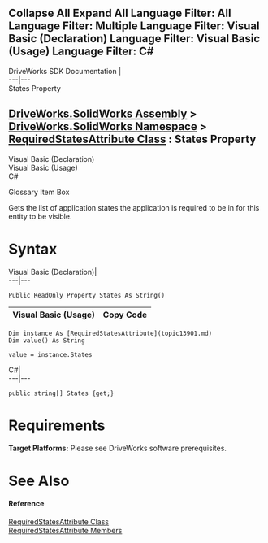       

 Collapse All Expand All  Language Filter: All  Language Filter: Multiple  Language Filter: Visual Basic (Declaration) Language Filter: Visual Basic (Usage) Language Filter: C#  
---  
DriveWorks SDK Documentation  |   
---|---  
States Property   
  
[DriveWorks.SolidWorks Assembly](topic13342.md) > [DriveWorks.SolidWorks Namespace](topic13345.md) > [RequiredStatesAttribute Class](topic13901.md) : States Property  
---  
  
Visual Basic (Declaration)    
Visual Basic (Usage)    
C# 

Glossary Item Box

Gets the list of application states the application is required to be in for this entity to be visible. 

# Syntax

Visual Basic (Declaration)|   
---|---  
      
    
    Public ReadOnly Property States As String()  
  
Visual Basic (Usage)| Copy Code  
---|---  
      
    
    Dim instance As [RequiredStatesAttribute](topic13901.md)
    Dim value() As String
     
    value = instance.States  
  
C#|   
---|---  
      
    
    public string[] States {get;}  
  
# Requirements

**Target Platforms:** Please see DriveWorks software prerequisites.

# See Also

#### Reference

[RequiredStatesAttribute Class](topic13901.md)   
[RequiredStatesAttribute Members](topic13902.md)



